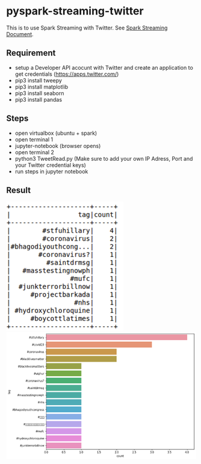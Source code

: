 # pyspark-streaming-twitter
This is to use Spark Streaming with Twitter. See [Spark Streaming Document](http://spark.apache.org/docs/latest/streaming-programming-guide.html).

## Requirement
- setup a Developer API acocunt with Twitter and create an application to get credentials (https://apps.twitter.com/)
- pip3 install tweepy
- pip3 install matplotlib
- pip3 install seaborn
- pip3 install pandas

## Steps
- open virtualbox (ubuntu + spark)
- open terminal 1
- jupyter-notebook (browser opens)
- open terminal 2
- python3 TweetRead.py (Make sure to add your own IP Adress, Port and your Twitter credential keys)
- run steps in jupyter notebook

## Result
![Tweets Table](tweets_table.png)
![Tweets Tags Graph](tweet3.png)
